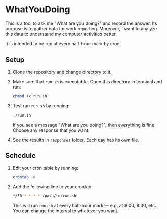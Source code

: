 # WhatYouDoing

This is a tool to ask me "What are you doing?" and record the answer. Its purpose is to gather data for work reporting. Moreover, I want to analyze this data to understand my computer activities better.

It is intended to be run at every half-hour mark by cron.

## Setup
1. Clone the repository and change directory to it.

2. Make sure that `run.sh` is executable. Open this directory in terminal and run:

    ```sh
    chmod +x run.sh
    ```

3. Test run `run.sh` by running:

    ```sh
    ./run.sh
    ```

    If you see a message "What are you doing?", then everything is fine. Choose any response that you want.

4. See the results in `responses` folder. Each day has its own file.

## Schedule
1. Edit your cron table by running:

    ```sh
    crontab -e
    ```

2. Add the following line to your crontab:

    ```sh
    */30 * * * * /path/to/run.sh
    ```

    This will run `run.sh` at every half-hour mark — e.g, at 8:00, 8:30, etc. You can change the interval to whatever you want.
